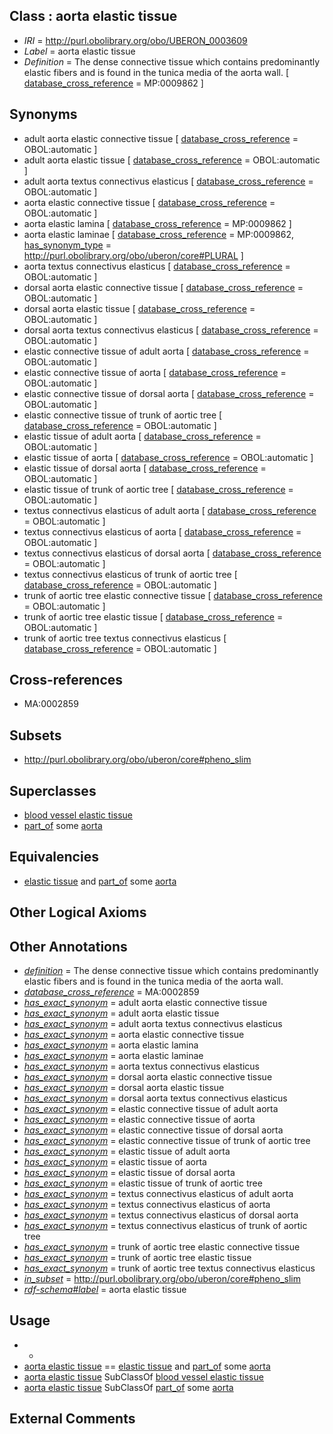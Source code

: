 
## Class : aorta elastic tissue

 * *IRI* = http://purl.obolibrary.org/obo/UBERON_0003609
 * *Label* = aorta elastic tissue
 * *Definition* = The dense connective tissue which contains predominantly elastic fibers and is found in the tunica media of the aorta wall. [ [database_cross_reference](../../ef/oboInOwl#hasDbXref.md) = MP:0009862 ]

## Synonyms

 * adult aorta elastic connective tissue [ [database_cross_reference](../../ef/oboInOwl#hasDbXref.md) = OBOL:automatic ]
 * adult aorta elastic tissue [ [database_cross_reference](../../ef/oboInOwl#hasDbXref.md) = OBOL:automatic ]
 * adult aorta textus connectivus elasticus [ [database_cross_reference](../../ef/oboInOwl#hasDbXref.md) = OBOL:automatic ]
 * aorta elastic connective tissue [ [database_cross_reference](../../ef/oboInOwl#hasDbXref.md) = OBOL:automatic ]
 * aorta elastic lamina [ [database_cross_reference](../../ef/oboInOwl#hasDbXref.md) = MP:0009862 ]
 * aorta elastic laminae [ [database_cross_reference](../../ef/oboInOwl#hasDbXref.md) = MP:0009862, [has_synonym_type](../../pe/oboInOwl#hasSynonymType.md) = http://purl.obolibrary.org/obo/uberon/core#PLURAL ]
 * aorta textus connectivus elasticus [ [database_cross_reference](../../ef/oboInOwl#hasDbXref.md) = OBOL:automatic ]
 * dorsal aorta elastic connective tissue [ [database_cross_reference](../../ef/oboInOwl#hasDbXref.md) = OBOL:automatic ]
 * dorsal aorta elastic tissue [ [database_cross_reference](../../ef/oboInOwl#hasDbXref.md) = OBOL:automatic ]
 * dorsal aorta textus connectivus elasticus [ [database_cross_reference](../../ef/oboInOwl#hasDbXref.md) = OBOL:automatic ]
 * elastic connective tissue of adult aorta [ [database_cross_reference](../../ef/oboInOwl#hasDbXref.md) = OBOL:automatic ]
 * elastic connective tissue of aorta [ [database_cross_reference](../../ef/oboInOwl#hasDbXref.md) = OBOL:automatic ]
 * elastic connective tissue of dorsal aorta [ [database_cross_reference](../../ef/oboInOwl#hasDbXref.md) = OBOL:automatic ]
 * elastic connective tissue of trunk of aortic tree [ [database_cross_reference](../../ef/oboInOwl#hasDbXref.md) = OBOL:automatic ]
 * elastic tissue of adult aorta [ [database_cross_reference](../../ef/oboInOwl#hasDbXref.md) = OBOL:automatic ]
 * elastic tissue of aorta [ [database_cross_reference](../../ef/oboInOwl#hasDbXref.md) = OBOL:automatic ]
 * elastic tissue of dorsal aorta [ [database_cross_reference](../../ef/oboInOwl#hasDbXref.md) = OBOL:automatic ]
 * elastic tissue of trunk of aortic tree [ [database_cross_reference](../../ef/oboInOwl#hasDbXref.md) = OBOL:automatic ]
 * textus connectivus elasticus of adult aorta [ [database_cross_reference](../../ef/oboInOwl#hasDbXref.md) = OBOL:automatic ]
 * textus connectivus elasticus of aorta [ [database_cross_reference](../../ef/oboInOwl#hasDbXref.md) = OBOL:automatic ]
 * textus connectivus elasticus of dorsal aorta [ [database_cross_reference](../../ef/oboInOwl#hasDbXref.md) = OBOL:automatic ]
 * textus connectivus elasticus of trunk of aortic tree [ [database_cross_reference](../../ef/oboInOwl#hasDbXref.md) = OBOL:automatic ]
 * trunk of aortic tree elastic connective tissue [ [database_cross_reference](../../ef/oboInOwl#hasDbXref.md) = OBOL:automatic ]
 * trunk of aortic tree elastic tissue [ [database_cross_reference](../../ef/oboInOwl#hasDbXref.md) = OBOL:automatic ]
 * trunk of aortic tree textus connectivus elasticus [ [database_cross_reference](../../ef/oboInOwl#hasDbXref.md) = OBOL:automatic ]

## Cross-references

 * MA:0002859

## Subsets

 * http://purl.obolibrary.org/obo/uberon/core#pheno_slim

## Superclasses

 * [blood vessel elastic tissue](../../UBERON/14/UBERON_0003614.md)
 * [part_of](../../BFO/50/BFO_0000050.md) some [aorta](../../UBERON/47/UBERON_0000947.md)

## Equivalencies

 * [elastic tissue](../../UBERON/21/UBERON_0002521.md) and [part_of](../../BFO/50/BFO_0000050.md) some [aorta](../../UBERON/47/UBERON_0000947.md)

## Other Logical Axioms


## Other Annotations

 * *[definition](../../IAO/15/IAO_0000115.md)* = The dense connective tissue which contains predominantly elastic fibers and is found in the tunica media of the aorta wall.
 * *[database_cross_reference](../../ef/oboInOwl#hasDbXref.md)* = MA:0002859
 * *[has_exact_synonym](../../ym/oboInOwl#hasExactSynonym.md)* = adult aorta elastic connective tissue
 * *[has_exact_synonym](../../ym/oboInOwl#hasExactSynonym.md)* = adult aorta elastic tissue
 * *[has_exact_synonym](../../ym/oboInOwl#hasExactSynonym.md)* = adult aorta textus connectivus elasticus
 * *[has_exact_synonym](../../ym/oboInOwl#hasExactSynonym.md)* = aorta elastic connective tissue
 * *[has_exact_synonym](../../ym/oboInOwl#hasExactSynonym.md)* = aorta elastic lamina
 * *[has_exact_synonym](../../ym/oboInOwl#hasExactSynonym.md)* = aorta elastic laminae
 * *[has_exact_synonym](../../ym/oboInOwl#hasExactSynonym.md)* = aorta textus connectivus elasticus
 * *[has_exact_synonym](../../ym/oboInOwl#hasExactSynonym.md)* = dorsal aorta elastic connective tissue
 * *[has_exact_synonym](../../ym/oboInOwl#hasExactSynonym.md)* = dorsal aorta elastic tissue
 * *[has_exact_synonym](../../ym/oboInOwl#hasExactSynonym.md)* = dorsal aorta textus connectivus elasticus
 * *[has_exact_synonym](../../ym/oboInOwl#hasExactSynonym.md)* = elastic connective tissue of adult aorta
 * *[has_exact_synonym](../../ym/oboInOwl#hasExactSynonym.md)* = elastic connective tissue of aorta
 * *[has_exact_synonym](../../ym/oboInOwl#hasExactSynonym.md)* = elastic connective tissue of dorsal aorta
 * *[has_exact_synonym](../../ym/oboInOwl#hasExactSynonym.md)* = elastic connective tissue of trunk of aortic tree
 * *[has_exact_synonym](../../ym/oboInOwl#hasExactSynonym.md)* = elastic tissue of adult aorta
 * *[has_exact_synonym](../../ym/oboInOwl#hasExactSynonym.md)* = elastic tissue of aorta
 * *[has_exact_synonym](../../ym/oboInOwl#hasExactSynonym.md)* = elastic tissue of dorsal aorta
 * *[has_exact_synonym](../../ym/oboInOwl#hasExactSynonym.md)* = elastic tissue of trunk of aortic tree
 * *[has_exact_synonym](../../ym/oboInOwl#hasExactSynonym.md)* = textus connectivus elasticus of adult aorta
 * *[has_exact_synonym](../../ym/oboInOwl#hasExactSynonym.md)* = textus connectivus elasticus of aorta
 * *[has_exact_synonym](../../ym/oboInOwl#hasExactSynonym.md)* = textus connectivus elasticus of dorsal aorta
 * *[has_exact_synonym](../../ym/oboInOwl#hasExactSynonym.md)* = textus connectivus elasticus of trunk of aortic tree
 * *[has_exact_synonym](../../ym/oboInOwl#hasExactSynonym.md)* = trunk of aortic tree elastic connective tissue
 * *[has_exact_synonym](../../ym/oboInOwl#hasExactSynonym.md)* = trunk of aortic tree elastic tissue
 * *[has_exact_synonym](../../ym/oboInOwl#hasExactSynonym.md)* = trunk of aortic tree textus connectivus elasticus
 * *[in_subset](../../et/oboInOwl#inSubset.md)* = http://purl.obolibrary.org/obo/uberon/core#pheno_slim
 * *[rdf-schema#label](../../el/rdf-schema#label.md)* = aorta elastic tissue

## Usage

 * -
 * [aorta elastic tissue](../../UBERON/09/UBERON_0003609.md) == [elastic tissue](../../UBERON/21/UBERON_0002521.md) and [part_of](../../BFO/50/BFO_0000050.md) some [aorta](../../UBERON/47/UBERON_0000947.md)
 * [aorta elastic tissue](../../UBERON/09/UBERON_0003609.md) SubClassOf [blood vessel elastic tissue](../../UBERON/14/UBERON_0003614.md)
 * [aorta elastic tissue](../../UBERON/09/UBERON_0003609.md) SubClassOf [part_of](../../BFO/50/BFO_0000050.md) some [aorta](../../UBERON/47/UBERON_0000947.md)

## External Comments

